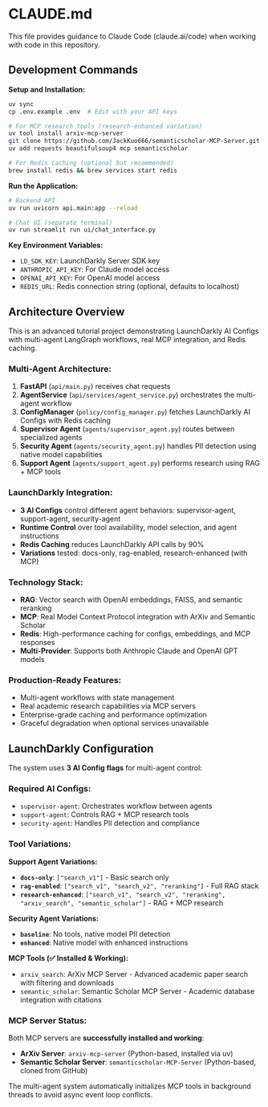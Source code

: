 # CLAUDE.md

This file provides guidance to Claude Code (claude.ai/code) when working with code in this repository.

## Development Commands

**Setup and Installation:**
```bash
uv sync
cp .env.example .env  # Edit with your API keys

# For MCP research tools (research-enhanced variation)
uv tool install arxiv-mcp-server
git clone https://github.com/JackKuo666/semanticscholar-MCP-Server.git /tmp/semanticscholar-mcp
uv add requests beautifulsoup4 mcp semanticscholar

# For Redis caching (optional but recommended)
brew install redis && brew services start redis
```

**Run the Application:**
```bash
# Backend API
uv run uvicorn api.main:app --reload

# Chat UI (separate terminal)
uv run streamlit run ui/chat_interface.py
```

**Key Environment Variables:**
- `LD_SDK_KEY`: LaunchDarkly Server SDK key
- `ANTHROPIC_API_KEY`: For Claude model access
- `OPENAI_API_KEY`: For OpenAI model access
- `REDIS_URL`: Redis connection string (optional, defaults to localhost)

## Architecture Overview

This is an advanced tutorial project demonstrating LaunchDarkly AI Configs with multi-agent LangGraph workflows, real MCP integration, and Redis caching.

### Multi-Agent Architecture:
1. **FastAPI** (`api/main.py`) receives chat requests
2. **AgentService** (`api/services/agent_service.py`) orchestrates the multi-agent workflow
3. **ConfigManager** (`policy/config_manager.py`) fetches LaunchDarkly AI Configs with Redis caching
4. **Supervisor Agent** (`agents/supervisor_agent.py`) routes between specialized agents
5. **Security Agent** (`agents/security_agent.py`) handles PII detection using native model capabilities
6. **Support Agent** (`agents/support_agent.py`) performs research using RAG + MCP tools

### LaunchDarkly Integration:
- **3 AI Configs** control different agent behaviors: supervisor-agent, support-agent, security-agent
- **Runtime Control** over tool availability, model selection, and agent instructions
- **Redis Caching** reduces LaunchDarkly API calls by 90%
- **Variations** tested: docs-only, rag-enabled, research-enhanced (with MCP)

### Technology Stack:
- **RAG**: Vector search with OpenAI embeddings, FAISS, and semantic reranking
- **MCP**: Real Model Context Protocol integration with ArXiv and Semantic Scholar
- **Redis**: High-performance caching for configs, embeddings, and MCP responses
- **Multi-Provider**: Supports both Anthropic Claude and OpenAI GPT models

### Production-Ready Features:
- Multi-agent workflows with state management
- Real academic research capabilities via MCP servers
- Enterprise-grade caching and performance optimization
- Graceful degradation when optional services unavailable

## LaunchDarkly Configuration

The system uses **3 AI Config flags** for multi-agent control:

### **Required AI Configs:**
- `supervisor-agent`: Orchestrates workflow between agents
- `support-agent`: Controls RAG + MCP research tools  
- `security-agent`: Handles PII detection and compliance

### **Tool Variations:**

**Support Agent Variations:**
- **`docs-only`**: `["search_v1"]` - Basic search only
- **`rag-enabled`**: `["search_v1", "search_v2", "reranking"]` - Full RAG stack
- **`research-enhanced`**: `["search_v1", "search_v2", "reranking", "arxiv_search", "semantic_scholar"]` - RAG + MCP research

**Security Agent Variations:**
- **`baseline`**: No tools, native model PII detection
- **`enhanced`**: Native model with enhanced instructions

**MCP Tools (✅ Installed & Working):**
- `arxiv_search`: ArXiv MCP Server - Advanced academic paper search with filtering and downloads
- `semantic_scholar`: Semantic Scholar MCP Server - Academic database integration with citations

### **MCP Server Status:**
Both MCP servers are **successfully installed and working**:
- **ArXiv Server**: `arxiv-mcp-server` (Python-based, installed via uv)
- **Semantic Scholar Server**: `semanticscholar-MCP-Server` (Python-based, cloned from GitHub)

The multi-agent system automatically initializes MCP tools in background threads to avoid async event loop conflicts.